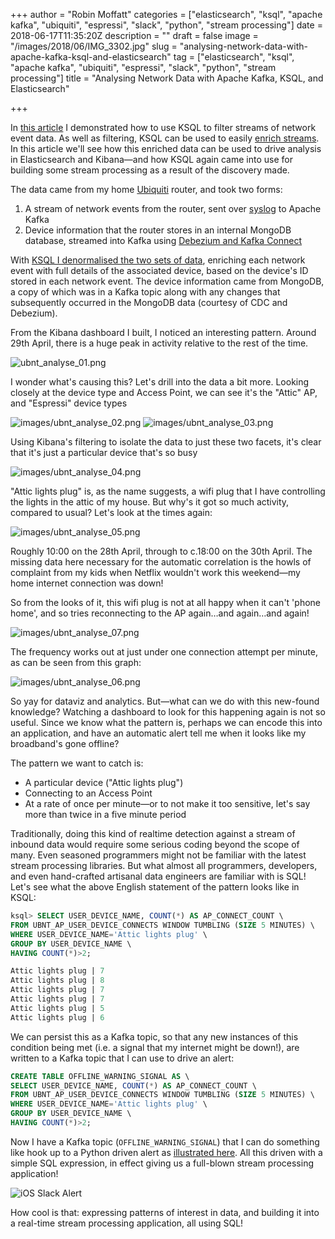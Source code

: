+++
author = "Robin Moffatt"
categories = ["elasticsearch", "ksql", "apache kafka", "ubiquiti", "espressi", "slack", "python", "stream processing"]
date = 2018-06-17T11:35:20Z
description = ""
draft = false
image = "/images/2018/06/IMG_3302.jpg"
slug = "analysing-network-data-with-apache-kafka-ksql-and-elasticsearch"
tag = ["elasticsearch", "ksql", "apache kafka", "ubiquiti", "espressi", "slack", "python", "stream processing"]
title = "Analysing Network Data with Apache Kafka, KSQL, and Elasticsearch"

+++

In [this article](http://cnfl.io/syslogs-filtering) I demonstrated how to use KSQL to filter streams of network event data. As well as filtering, KSQL can be used to easily [enrich streams](https://www.confluent.io/blog/real-time-syslog-processing-apache-kafka-ksql-enriching-events-with-external-data/). In this article we'll see how this enriched data can be used to drive analysis in Elasticsearch and Kibana—and how KSQL again came into use for building some stream processing as a result of the discovery made.

The data came from my home [Ubiquiti](https://www.ubnt.com/) router, and took two forms:

1. A stream of network events from the router, sent over [syslog](https://www.confluent.io/blog/real-time-syslog-processing-apache-kafka-ksql-part-1-filtering) to Apache Kafka
2. Device information that the router stores in an internal MongoDB database, streamed into Kafka using [Debezium and Kafka Connect](https://rmoff.net/2018/03/27/streaming-data-from-mongodb-into-kafka-with-kafka-connect-and-debezium/)

With [KSQL I denormalised the two sets of data](https://www.confluent.io/blog/real-time-syslog-processing-apache-kafka-ksql-enriching-events-with-external-data/), enriching each network event with full details of the associated device, based on the device's ID stored in each network event. The device information came from MongoDB, a copy of which was in a Kafka topic along with any changes that subsequently occurred in the MongoDB data (courtesy of CDC and Debezium).

From the Kibana dashboard I built, I noticed an interesting pattern. Around 29th April, there is a huge peak in activity relative to the rest of the time.

![ubnt_analyse_01.png](/images/2018/06/ubnt_analyse_01.png)

I wonder what's causing this? Let's drill into the data a bit more. Looking closely at the device type and Access Point, we can see it's the "Attic" AP, and "Espressi" device types

![images/ubnt_analyse_02.png](/images/2018/06/ubnt_analyse_02.png)
![images/ubnt_analyse_03.png](/images/2018/06/ubnt_analyse_03.png)

Using Kibana's filtering to isolate the data to just these two facets, it's clear that it's just a particular device that's so busy

![images/ubnt_analyse_04.png](/images/2018/06/ubnt_analyse_04.png)

"Attic lights plug" is, as the name suggests, a wifi plug that I have controlling the lights in the attic of my house. But why's it got so much activity, compared to usual? Let's look at the times again:

![images/ubnt_analyse_05.png](/images/2018/06/ubnt_analyse_05.png)

Roughly 10:00 on the 28th April, through to c.18:00 on the 30th April. The missing data here necessary for the automatic correlation is the howls of complaint from my kids when Netflix wouldn't work this weekend—my home internet connection was down!

So from the looks of it, this wifi plug is not at all happy when it can't 'phone home', and so tries reconnecting to the AP again…and again…and again!

![images/ubnt_analyse_07.png](/images/2018/06/ubnt_analyse_07.png)

The frequency works out at just under one connection attempt per minute, as can be seen from this graph:

![images/ubnt_analyse_06.png](/images/2018/06/ubnt_analyse_06.png)

So yay for dataviz and analytics. But—what can we do with this new-found knowledge? Watching a dashboard to look for this happening again is not so useful. Since we know what the pattern is, perhaps we can encode this into an application, and have an automatic alert tell me when it looks like my broadband's gone offline?

The pattern we want to catch is:

- A particular device ("Attic lights plug")
- Connecting to an Access Point
- At a rate of once per minute—or to not make it too sensitive, let's say more than twice in a five minute period

Traditionally, doing this kind of realtime detection against a stream of inbound data would require some serious coding beyond the scope of many. Even seasoned programmers might not be familiar with the latest stream processing libraries. But what almost all programmers, developers, and even hand-crafted artisanal data engineers are familiar with is SQL! Let's see what the above English statement of the pattern looks like in KSQL:

```sql
ksql> SELECT USER_DEVICE_NAME, COUNT(*) AS AP_CONNECT_COUNT \
FROM UBNT_AP_USER_DEVICE_CONNECTS WINDOW TUMBLING (SIZE 5 MINUTES) \
WHERE USER_DEVICE_NAME='Attic lights plug' \
GROUP BY USER_DEVICE_NAME \
HAVING COUNT(*)>2;

Attic lights plug | 7
Attic lights plug | 8
Attic lights plug | 7
Attic lights plug | 7
Attic lights plug | 5
Attic lights plug | 6
```

We can persist this as a Kafka topic, so that any new instances of this condition being met (i.e. a signal that my internet might be down!), are written to a Kafka topic that I can use to drive an alert:

```sql
CREATE TABLE OFFLINE_WARNING_SIGNAL AS \
SELECT USER_DEVICE_NAME, COUNT(*) AS AP_CONNECT_COUNT \
FROM UBNT_AP_USER_DEVICE_CONNECTS WINDOW TUMBLING (SIZE 5 MINUTES) \
WHERE USER_DEVICE_NAME='Attic lights plug' \
GROUP BY USER_DEVICE_NAME \
HAVING COUNT(*)>2;
```

Now I have a Kafka topic (`OFFLINE_WARNING_SIGNAL`) that I can do something like hook up to a Python driven alert as [illustrated here](https://www.confluent.io/blog/real-time-syslog-processing-with-apache-kafka-and-ksql-part-2-event-driven-alerting-with-slack/). All this driven with a simple SQL expression, in effect giving us a full-blown stream processing application!

![iOS Slack Alert](/images/2018/06/slack_notify_01.jpg)

How cool is that: expressing patterns of interest in data, and building it into a real-time stream processing application, all using SQL!
